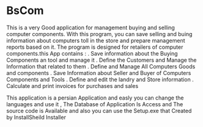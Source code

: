 # BsCom

This is a very Good application for  management buying and selling computer components. With this program, you can save selling and buing information about computers toll in the store and prepare management reports based on it. The program is designed for retailers of computer components.this App contains :
 . Save information about the Buying Components an tool and manage it 
 . Define the Customers and Manage the Information that related to them 
 . Define and Manage All Computers Goods and components
 . Save Information about Seller and Buyer of Computers Components and Tools 
 . Define and edit the landry and Store information
 . Calculate and print invoices for purchases and sales
 
This application is a persian Application and easly you can change the languages and use it , The Database of Application Is Access and The source code is Available and also you can use the Setup.exe that Created by InstallSheild Installer
